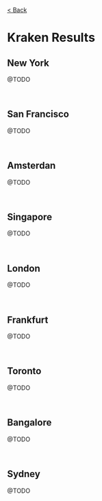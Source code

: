 [< Back](../README.md)

# Kraken Results


## New York

@TODO

<br/>





## San Francisco

@TODO

<br/>





## Amsterdan

@TODO

<br/>





## Singapore

@TODO

<br/>





## London

@TODO

<br/>





## Frankfurt

@TODO

<br/>





## Toronto

@TODO

<br/>





## Bangalore

@TODO

<br/>





## Sydney

@TODO

<br/>